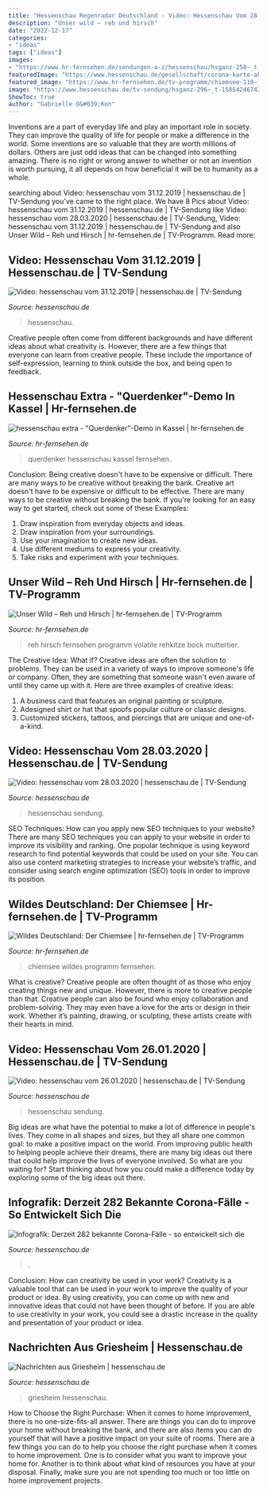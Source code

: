 ```yaml
---
title: "Hessenschau Regenradar Deutschland - Video: Hessenschau Vom 28.03.2020"
description: "Unser wild – reh und hirsch"
date: "2022-12-17"
categories:
- "ideas"
tags: ["ideas"]
images:
- "https://www.hr-fernsehen.de/sendungen-a-z/hessenschau/hsganz-258~_t-1577898805610_v-16to9.jpg"
featuredImage: "https://www.hessenschau.de/gesellschaft/corona-karte-aktuelle-zahlen-100~_t-1583857395683_v-16to9.jpg"
featured_image: "https://www.hr-fernsehen.de/tv-programm/chiemsee-110~_t-1570028976242_v-16to9__retina.jpg"
image: "https://www.hessenschau.de/tv-sendung/hsganz-296~_t-1585424674218_v-16to9.jpg"
ShowToc: true
author: "Gabrielle O&#039;Kon"
---
```



Inventions are a part of everyday life and play an important role in society. They can improve the quality of life for people or make a difference in the world. Some inventions are so valuable that they are worth millions of dollars. Others are just odd ideas that can be changed into something amazing. There is no right or wrong answer to whether or not an invention is worth pursuing, it all depends on how beneficial it will be to humanity as a whole.

	

		
searching about Video: hessenschau vom 31.12.2019 | hessenschau.de | TV-Sendung you've came to the right place. We have 8 Pics about Video: hessenschau vom 31.12.2019 | hessenschau.de | TV-Sendung like Video: hessenschau vom 28.03.2020 | hessenschau.de | TV-Sendung, Video: hessenschau vom 31.12.2019 | hessenschau.de | TV-Sendung and also Unser Wild – Reh und Hirsch | hr-fernsehen.de | TV-Programm. Read more:
		
    
## Video: Hessenschau Vom 31.12.2019 | Hessenschau.de | TV-Sendung

<img loading=lazy src="https://www.hr-fernsehen.de/sendungen-a-z/hessenschau/hsganz-258~_t-1577898805610_v-16to9.jpg" onerror="this.onerror=null;this.src='https://tse4.mm.bing.net/th?id=OIP.X9cCyL_osYmjP4s7kFqBcgHaEK&amp;pid=15.1';" alt="Video: hessenschau vom 31.12.2019 | hessenschau.de | TV-Sendung">

_Source: hessenschau.de_

>hessenschau. 

	

Creative people often come from different backgrounds and have different ideas about what creativity is. However, there are a few things that everyone can learn from creative people. These include the importance of self-expression, learning to think outside the box, and being open to feedback.

    
## Hessenschau Extra - &quot;Querdenker&quot;-Demo In Kassel | Hr-fernsehen.de

<img loading=lazy src="https://www.hr-fernsehen.de/tv-programm/mt_16zu9_hessenschau_extra_querdenker_-100~_t-1616168944140_v-16to9.jpg" onerror="this.onerror=null;this.src='https://tse4.mm.bing.net/th?id=OIP.goVgpmyYQXt2rsBeFqkjwgHaEK&amp;pid=15.1';" alt="hessenschau extra - &quot;Querdenker&quot;-Demo in Kassel | hr-fernsehen.de">

_Source: hr-fernsehen.de_

>querdenker hessenschau kassel fernsehen. 

	

Conclusion: Being creative doesn't have to be expensive or difficult. There are many ways to be creative without breaking the bank.
Creative art doesn't have to be expensive or difficult to be effective. There are many ways to be creative without breaking the bank. If you're looking for an easy way to get started, check out some of these Examples: 
1. Draw inspiration from everyday objects and ideas.
2. Draw inspiration from your surroundings.
3. Use your imagination to create new ideas. 
4. Use different mediums to express your creativity.
5. Take risks and experiment with your techniques.

    
## Unser Wild – Reh Und Hirsch | Hr-fernsehen.de | TV-Programm

<img loading=lazy src="https://www.hr-fernsehen.de/tv-programm/1_natur_exclusiv_unser_wild_reh_und_hirsch-100~_t-1617114387152_v-16to9__medium__extended.jpg" onerror="this.onerror=null;this.src='https://tse3.mm.bing.net/th?id=OIP.Cy4-j9RVcpgh-IU3ralRcwHaEK&amp;pid=15.1';" alt="Unser Wild – Reh und Hirsch | hr-fernsehen.de | TV-Programm">

_Source: hr-fernsehen.de_

>reh hirsch fernsehen programm volatile rehkitze bock muttertier. 

	

The Creative Idea: What if?
Creative ideas are often the solution to problems. They can be used in a variety of ways to improve someone's life or company. Often, they are something that someone wasn't even aware of until they came up with it. Here are three examples of creative ideas: 
1. A business card that features an original painting or sculpture. 
2. Adesigned shirt or hat that spoofs popular culture or classic designs. 
3. Customized stickers, tattoos, and piercings that are unique and one-of-a-kind.

    
## Video: Hessenschau Vom 28.03.2020 | Hessenschau.de | TV-Sendung

<img loading=lazy src="https://www.hessenschau.de/tv-sendung/hsganz-296~_t-1585424674218_v-16to9.jpg" onerror="this.onerror=null;this.src='https://tse2.mm.bing.net/th?id=OIP.Xm09bRkYpwvkJw7NsGh5DgHaEK&amp;pid=15.1';" alt="Video: hessenschau vom 28.03.2020 | hessenschau.de | TV-Sendung">

_Source: hessenschau.de_

>hessenschau sendung. 

	

SEO Techniques: How can you apply new SEO techniques to your website?
There are many SEO techniques you can apply to your website in order to improve its visibility and ranking. One popular technique is using keyword research to find potential keywords that could be used on your site. You can also use content marketing strategies to increase your website’s traffic, and consider using search engine optimization (SEO) tools in order to improve its position.

    
## Wildes Deutschland: Der Chiemsee | Hr-fernsehen.de | TV-Programm

<img loading=lazy src="https://www.hr-fernsehen.de/tv-programm/chiemsee-110~_t-1570028976242_v-16to9__retina.jpg" onerror="this.onerror=null;this.src='https://tse4.mm.bing.net/th?id=OIP.DperdSxBLI8Rybdk8IBjvgHaEK&amp;pid=15.1';" alt="Wildes Deutschland: Der Chiemsee | hr-fernsehen.de | TV-Programm">

_Source: hr-fernsehen.de_

>chiemsee wildes programm fernsehen. 

	

What is creative?
Creative people are often thought of as those who enjoy creating things new and unique. However, there is more to creative people than that. Creative people can also be found who enjoy collaboration and problem-solving. They may even have a love for the arts or design in their work. Whether it’s painting, drawing, or sculpting, these artists create with their hearts in mind.

    
## Video: Hessenschau Vom 26.01.2020 | Hessenschau.de | TV-Sendung

<img loading=lazy src="https://www.hessenschau.de/tv-sendung/hs-ganz-280~_t-1580070796075_v-16to9.jpg" onerror="this.onerror=null;this.src='https://tse2.mm.bing.net/th?id=OIP.2Ve1vBrq2xvQOgJa5_uW3wHaEK&amp;pid=15.1';" alt="Video: hessenschau vom 26.01.2020 | hessenschau.de | TV-Sendung">

_Source: hessenschau.de_

>hessenschau sendung. 

	

Big ideas are what have the potential to make a lot of difference in people's lives. They come in all shapes and sizes, but they all share one common goal: to make a positive impact on the world. From improving public health to helping people achieve their dreams, there are many big ideas out there that could help improve the lives of everyone involved. So what are you waiting for? Start thinking about how you could make a difference today by exploring some of the big ideas out there.

    
## Infografik: Derzeit 282 Bekannte Corona-Fälle - So Entwickelt Sich Die

<img loading=lazy src="https://www.hessenschau.de/gesellschaft/corona-karte-aktuelle-zahlen-100~_t-1583857395683_v-16to9.jpg" onerror="this.onerror=null;this.src='https://tse4.mm.bing.net/th?id=OIP.ueiTofa02GfgN16O-NrURgHaEK&amp;pid=15.1';" alt="Infografik: Derzeit 282 bekannte Corona-Fälle - so entwickelt sich die">

_Source: hessenschau.de_

>. 

	

Conclusion: How can creativity be used in your work?
Creativity is a valuable tool that can be used in your work to improve the quality of your product or idea. By using creativity, you can come up with new and innovative ideas that could not have been thought of before. If you are able to use creativity in your work, you could see a drastic increase in the quality and presentation of your product or idea.

    
## Nachrichten Aus Griesheim | Hessenschau.de

<img loading=lazy src="https://www.hessenschau.de/orte/griesheim-102~_t-1469712478398_v-16to9.jpg" onerror="this.onerror=null;this.src='https://tse3.mm.bing.net/th?id=OIP.WpbDYOUtq3qmMipYgrpzUwHaEK&amp;pid=15.1';" alt="Nachrichten aus Griesheim | hessenschau.de">

_Source: hessenschau.de_

>griesheim hessenschau. 

	

How to Choose the Right Purchase: When it comes to home improvement, there is no one-size-fits-all answer. There are things you can do to improve your home without breaking the bank, and there are also items you can do yourself that will have a positive impact on your suite of rooms.
There are a few things you can do to help you choose the right purchase when it comes to home improvement. One is to consider what you want to improve your home for. Another is to think about what kind of resources you have at your disposal. Finally, make sure you are not spending too much or too little on home improvement projects.


